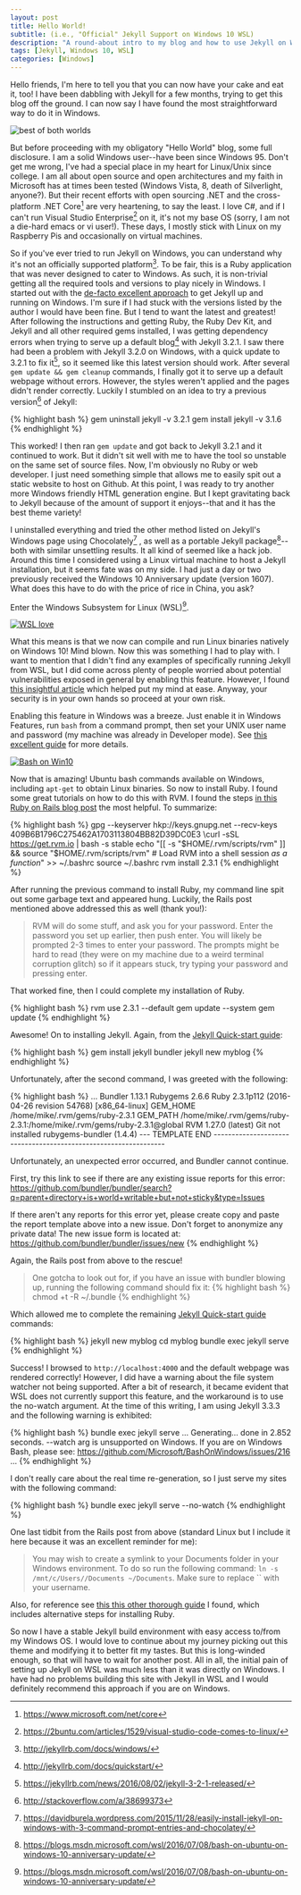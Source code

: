 ```yaml
---
layout: post
title: Hello World!
subtitle: (i.e., "Official" Jekyll Support on Windows 10 WSL)
description: "A round-about intro to my blog and how to use Jekyll on Windows."
tags: [Jekyll, Windows 10, WSL]
categories: [Windows]
---
```


Hello friends, I'm here to tell you that you can now have your cake and eat it, too! I have been dabbling with Jekyll for a few months, trying to get this blog off the ground. I can now say I have found the most straightforward way to do it in Windows.

<img src="{{ site.url }}/images/Blog/2016/both worlds.png" alt="best of both worlds">

But before proceeding with my obligatory "Hello World" blog, some full disclosure. I am a solid Windows user--have been since Windows 95. Don't get me wrong, I've had a special place in my heart for Linux/Unix since college. I am all about open source and open architectures and my faith in Microsoft has at times been tested (Windows Vista, 8, death of Silverlight, anyone?). But their recent efforts with open sourcing .NET and the cross-platform .NET Core[^1] are very heartening, to say the least. I love C#, and if I can't run Visual Studio Enterprise[^2] on it, it's not my base OS (sorry, I am not a die-hard emacs or vi user!). These days, I mostly stick with Linux on my Raspberry Pis and occasionally on virtual machines.

[^1]: <https://www.microsoft.com/net/core>
[^2]: <https://2buntu.com/articles/1529/visual-studio-code-comes-to-linux/>

<!-- more -->

So if you've ever tried to run Jekyll on Windows, you can understand why it's not an officially supported platform[^3]. To be fair, this is a Ruby application that was never designed to cater to Windows. As such, it is non-trivial getting all the required tools and versions to play nicely in Windows. I started out with the <a href="http://jekyll-windows.juthilo.com/" target="_blank">de-facto excellent approach</a> to get Jekyll up and running on Windows. I'm sure if I had stuck with the versions listed by the author I would have been fine. But I tend to want the latest and greatest! After following the instructions and getting Ruby, the Ruby Dev Kit, and Jekyll and all other required gems installed, I was getting dependency errors when trying to serve up a default blog[^4] with Jekyll 3.2.1. I saw there had been a problem with Jekyll 3.2.0 on Windows, with a quick update to 3.2.1 to fix it[^5], so it seemed like this latest version should work. After several `gem update && gem cleanup` commands, I finally got it to serve up a default webpage without errors. However, the styles weren't applied and the pages didn't render correctly. Luckily I stumbled on an idea to try a previous version[^6] of Jekyll:

[^3]: <http://jekyllrb.com/docs/windows/>
[^4]: <http://jekyllrb.com/docs/quickstart/>
[^5]: <https://jekyllrb.com/news/2016/08/02/jekyll-3-2-1-released/>
[^6]: <http://stackoverflow.com/a/38699373>

{% highlight bash %}
gem uninstall jekyll -v 3.2.1
gem install jekyll -v 3.1.6
{% endhighlight %}

This worked! I then ran `gem update` and got back to Jekyll 3.2.1 and it continued to work. But it didn't sit well with me to have the tool so unstable on the same set of source files. Now, I'm obviously no Ruby or web developer. I just need something simple that allows me to easily spit out a static website to host on Github. At this point, I was ready to try another more Windows friendly HTML generation engine. But I kept gravitating back to Jekyll because of the amount of support it enjoys--that and it has the best theme variety!

I uninstalled everything and tried the other method listed on Jekyll's Windows page using Chocolately[^7] , as well as a portable Jekyll package[^8]--both with similar unsettling results. It all kind of seemed like a hack job. Around this time I considered using a Linux virtual machine to host a Jekyll installation, but it seems fate was on my side. I had just a day or two previously received the Windows 10 Anniversary update (version 1607). What does this have to do with the price of rice in China, you ask?

[^7]: <https://davidburela.wordpress.com/2015/11/28/easily-install-jekyll-on-windows-with-3-command-prompt-entries-and-chocolatey/>
[^8]: <https://blogs.msdn.microsoft.com/wsl/2016/07/08/bash-on-ubuntu-on-windows-10-anniversary-update/>

Enter the Windows Subsystem for Linux (WSL)[^9].

[^9]: <https://blogs.msdn.microsoft.com/wsl/2016/07/08/bash-on-ubuntu-on-windows-10-anniversary-update/>

<a href="http://b192stech.xyz/blog/2016/06/16/bash-on-ubuntu-on-windows/"><img src="http://bhavin192.square7.ch/blog/wp-content/uploads/2016/06/WSL-featured.png" alt="WSL love"></a>

What this means is that we now can compile and run Linux binaries natively on Windows 10! Mind blown. Now this was something I had to play with. I want to mention that I didn't find any examples of specifically running Jekyll from WSL, but I did come across plenty of people worried about potential vulnerabilities exposed in general by enabling this feature. However, I found <a href="https://threatpost.com/windows-10-attack-surface-grows-with-linux-support-in-anniversary-update/119778/" target="_blank">this insightful article</a> which helped put my mind at ease. Anyway, your security is in your own hands so proceed at your own risk.

Enabling this feature in Windows was a breeze. Just enable it in Windows Features, run `bash` from a command prompt, then set your UNIX user name and password (my machine was already in Developer mode). See <a href="https://msdn.microsoft.com/en-us/commandline/wsl/install_guide" target="_blank">this excellent guide</a> for more details. 

<a href="{{ site.url }}/images/Blog/2016/Win10Bash.jpg"><img src="{{ site.url }}/images/Blog/2016/Win10Bash.jpg" alt="Bash on Win10" style="max-width:100%;"></a>

Now that is amazing! Ubuntu bash commands available on Windows, including `apt-get` to obtain Linux binaries. So now to install Ruby. I found some great tutorials on how to do this with RVM. I found the steps <a href="https://richonrails.com/articles/rails-on-windows-10-via-wsl>" target="_blank">in this Ruby on Rails blog post</a> the most helpful. To summarize: 

{% highlight bash %}
gpg --keyserver hkp://keys.gnupg.net --recv-keys 409B6B1796C275462A1703113804BB82D39DC0E3
\curl -sSL https://get.rvm.io | bash -s stable
echo "[[ -s "$HOME/.rvm/scripts/rvm" ]] && source "$HOME/.rvm/scripts/rvm" # Load RVM into a shell session *as a function*" >> ~/.bashrc
source ~/.bashrc
rvm install 2.3.1
{% endhighlight %}

After running the previous command to install Ruby, my command line spit out some garbage text and appeared hung. Luckily, the Rails post mentioned above addressed this as well (thank you!):

>RVM will do some stuff, and ask you for your password. Enter the password you set up earlier, then push enter. You will likely be prompted 2-3 times to enter your password. The prompts might be hard to read (they were on my machine due to a weird terminal corruption glitch) so if it appears stuck, try typing your password and pressing enter.

That worked fine, then I could complete my installation of Ruby.

{% highlight bash %}
rvm use 2.3.1 --default
gem update --system
gem update
{% endhighlight %}

Awesome! On to installing Jekyll. Again, from the <a href="https://jekyllrb.com/docs/quickstart/" target="_blank">Jekyll Quick-start guide</a>:

{% highlight bash %}
gem install jekyll bundler
jekyll new myblog
{% endhighlight %}

Unfortunately, after the second command, I was greeted with the following:

{% highlight bash %}
...
  Bundler   1.13.1
  Rubygems  2.6.6
  Ruby      2.3.1p112 (2016-04-26 revision 54768) [x86_64-linux]
  GEM_HOME  /home/mike/.rvm/gems/ruby-2.3.1
  GEM_PATH  /home/mike/.rvm/gems/ruby-2.3.1:/home/mike/.rvm/gems/ruby-2.3.1@global
  RVM       1.27.0 (latest)
  Git       not installed
  rubygems-bundler (1.4.4)
--- TEMPLATE END ----------------------------------------------------------------

Unfortunately, an unexpected error occurred, and Bundler cannot continue.

First, try this link to see if there are any existing issue reports for this error:
https://github.com/bundler/bundler/search?q=parent+directory+is+world+writable+but+not+sticky&type=Issues

If there aren't any reports for this error yet, please create copy and paste the report template above into a new issue. Don't forget to anonymize any private data! The new issue form is located at:
https://github.com/bundler/bundler/issues/new
{% endhighlight %}

Again, the Rails post from above to the rescue!

>One gotcha to look out for, if you have an issue with bundler blowing up, running the following command should fix it:
{% highlight bash %}
chmod +t -R ~/.bundle
{% endhighlight %}

Which allowed me to complete the remaining <a href="https://jekyllrb.com/docs/quickstart/" target="_blank">Jekyll Quick-start guide</a> commands:

{% highlight bash %}
jekyll new myblog
cd myblog
bundle exec jekyll serve
{% endhighlight %}

Success! I browsed to `http://localhost:4000` and the default webpage was rendered correctly! However, I did have a warning about the file system watcher not being supported. After a bit of research, it became evident that WSL does not currently support  this feature, and the workaround is to use the no-watch argument. At the time of this writing, I am using Jekyll 3.3.3 and the following warning is exhibited:

{% highlight bash %}
bundle exec jekyll serve
...
      Generating...
                    done in 2.852 seconds.
                    --watch arg is unsupported on Windows.
                    If you are on Windows Bash, please see: https://github.com/Microsoft/BashOnWindows/issues/216
...
{% endhighlight %}

I don't really care about the real time re-generation, so I just serve my sites with the following command:

{% highlight bash %}
bundle exec jekyll serve --no-watch
{% endhighlight %}

One last tidbit from the Rails post from above (standard Linux but I include it here because it was an excellent reminder for me): 

>You may wish to create a symlink to your Documents folder in your Windows environment. To do so run the following command: `ln -s /mnt/c/Users//Documents ~/Documents`. Make sure to replace `` with your username.

Also, for reference see <a href="https://gorails.com/setup/windows/10" target="_blank">this this other thorough guide</a> I found, which includes alternative steps for installing Ruby.

So now I have a stable Jekyll build environment with easy access to/from my Windows OS. I would love to continue about my journey picking out this theme and modifying it to better fit my tastes. But this is long-winded enough, so that will have to wait for another post. All in all, the initial pain of setting up Jekyll on WSL was much less than it was directly on Windows. I have had no problems building this site with Jekyll in WSL and I would definitely recommend this approach if you are on Windows.